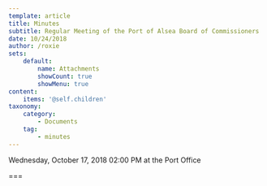 ```yaml
---
template: article
title: Minutes
subtitle: Regular Meeting of the Port of Alsea Board of Commissioners
date: 10/24/2018
author: /roxie
sets:
    default:
        name: Attachments
        showCount: true
        showMenu: true
content:
    items: '@self.children'
taxonomy:
    category: 
        - Documents
    tag: 
        - minutes
---
```


Wednesday, October 17, 2018 02:00 PM at the Port Office

===


